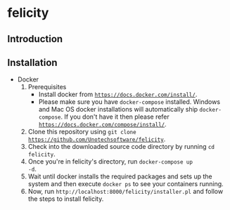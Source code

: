 # felicity

## Introduction

## Installation
- Docker
  1. Prerequisites
  		- Install docker from <code>https://docs.docker.com/install/</code>.
      - Please make sure you have <code>docker-compose</code> installed. Windows and Mac OS docker installations will automatically ship <code>docker-compose</code>. If you don't have it then please refer <code>https://docs.docker.com/compose/install/</code>.
  2. Clone this repository using <code>git clone https://github.com/Unotechsoftware/felicity</code>.
  3. Check into the downloaded source code directory by running <code>cd felicity</code>.
  4. Once you're in felicity's directory, run <code>docker-compose up -d</code>.
  5. Wait until docker installs the required packages and sets up the system and then execute <code>docker ps</code> to see your containers running.
  6. Now, run <code>http://localhost:8000/felicity/installer.pl</code> and follow the steps to install felicity.

